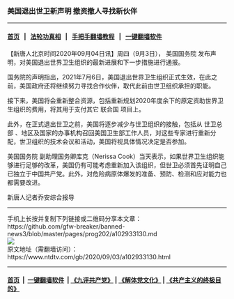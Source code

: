 ### 美国退出世卫新声明 撤资撤人寻找新伙伴
------------------------

#### [首页](https://github.com/gfw-breaker/banned-news3/blob/master/README.md) &nbsp;&nbsp;|&nbsp;&nbsp; [法轮功真相](https://github.com/begood0513/basic/blob/master/README.md)  &nbsp;&nbsp;|&nbsp;&nbsp; [手把手翻墙教程](https://github.com/gfw-breaker/guides/wiki)  &nbsp;&nbsp;|&nbsp;&nbsp; [一键翻墙软件](https://github.com/gfw-breaker/nogfw/blob/master/README.md)  



<div><div class="post_content" itemprop="articleBody">
 <p>
  【新唐人北京时间2020年09月04日讯】周四（9月3日），
  <ok href="https://www.ntdtv.com/gb/美国国务院.htm">
   美国国务院
  </ok>
  发布声明，对美国退出世界卫生组织的最新进展和下一步措施进行通报。
 </p>
 <p>
  国务院的声明指出，2021年7月6日，美国退出世界卫生组织正式生效，在此之前，美国政府还将继续努力寻找合作伙伴，取代此前由世卫组织承担的职能。
 </p>
 <p>
  接下来，美国将会重新整合资源，包括重新规划2020年度余下的原定资助世界卫生组织的费用，将其用于支付其它
  <ok href="https://www.ntdtv.com/gb/联合国.htm">
   联合国
  </ok>
  项目上。
 </p>
 <p>
  此外，在正式退出世卫之前，美国将逐步减少与世卫组织的接触，包括从
  <ok href="https://www.ntdtv.com/gb/世卫总部.htm">
   世卫总部
  </ok>
  、地区及国家的办事机构召回美国卫生部工作人员，对这些专家进行重新分配，世卫组织的技术会议和活动，美国将视具体情况决定是否参加。
 </p>
 <p>
  <ok href="https://www.ntdtv.com/gb/美国国务院.htm">
   美国国务院
  </ok>
  副助理国务卿库克（Nerissa Cook）当天表示，如果世界卫生组织能够进行足够的改革，美国仍有可能考虑重新加入该组织，但世卫必须首先证明自己已独立于中国共产党。此外，对危险病原体爆发的准备、预防、检测和应对能力也都需要改进。
 </p>
 <p>
  新唐人记者乔安综合报导
 </p>
 <div class="single_ad">
 </div>
</div>
</div>
<hr/>
手机上长按并复制下列链接或二维码分享本文章：<br/>
https://github.com/gfw-breaker/banned-news3/blob/master/pages/prog202/a102933130.md <br/>
<a href='https://github.com/gfw-breaker/banned-news3/blob/master/pages/prog202/a102933130.md'><img src='https://github.com/gfw-breaker/banned-news3/blob/master/pages/prog202/a102933130.md.png'/></a> <br/>
原文地址（需翻墙访问）：https://www.ntdtv.com/gb/2020/09/03/a102933130.html


------------------------
#### [首页](https://github.com/gfw-breaker/banned-news3/blob/master/README.md) &nbsp;|&nbsp; [一键翻墙软件](https://github.com/gfw-breaker/nogfw/blob/master/README.md) &nbsp;| [《九评共产党》](https://github.com/gfw-breaker/9ping.md/blob/master/README.md#九评之一评共产党是什么) | [《解体党文化》](https://github.com/gfw-breaker/jtdwh.md/blob/master/README.md) | [《共产主义的终极目的》](https://github.com/gfw-breaker/gczydzjmd.md/blob/master/README.md)


<img src='http://gfw-breaker.win/banned-news3/pages/prog202/a102933130.md' width='0px' height='0px'/>